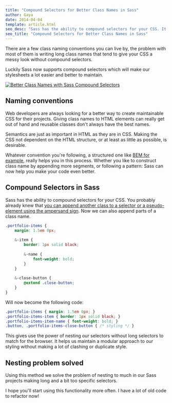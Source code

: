 ```yaml
---
title: "Compound Selectors for Better Class Names in Sass"
author: Gaya
date: 2014-04-04
template: article.html
seo_desc: "Sass has the ability to compound selectors for your CSS. It gives you the power to nest long class names. This article explains how."
seo_title: "Compound Selectors for Better Class Names in Sass"
---
```

There are a few class naming conventions you can live by, the problem with most of them is writing long class names that tend to give your CSS a messy look without compound selectors.

Luckily Sass now supports compound selectors which will make our stylesheets a lot easier and better to maintain.

[![Better Class Names with Sass Compound Selectors](/articles/compound-selectors-for-better-class-names-in-sass/better-class-names-sass-compound-selectors.jpg)](http://www.gayadesign.com/front-end/compound-selectors-for-better-class-names-in-sass/)

<span class="more"></span>

Naming conventions
------------------

Web developers are always looking for a better way to create maintainable CSS for their projects. Giving class names to HTML elements can really get out of hand and reusable classes don't always have the best names.

Semantics are just as important in HTML as they are in CSS. Making the CSS not dependent on the HTML structure, or at least as little as possible, is desirable.

Whatever convention you're following, a structured one like [BEM for example](http://www.integralist.co.uk/posts/maintainable-css-with-bem/ "Maintainable CSS with BEM"), really helps you in this process. Whether you like to construct class name by appending more segments, or following a pattern: Sass can now help you make your code even better.

Compound Selectors in Sass
--------------------------

Sass has the ability to compound selectors for your CSS. You probably already knew that [you can append another class to a selector or a pseudo-element using the ampersand sign](http://sass-lang.com/documentation/file.SASS_REFERENCE.html#parent-selector). Now we can also append parts of a class name.


```scss
.portfolio-items {
    margin: 1.5em 0px;
    
    &-item {
        border: 1px solid black;
        
        &-name {
            font-weight: bold;
        }
    }
    
    &-close-button {
        @extend .close-button;
    }
}
```


Will now become the following code:


```css
.portfolio-items { margin: 1.5em 0px; }
.portfolio-items-item { border: 1px solid black; }
.portfolio-items-item-name { font-weight: bold; }
.button, .portfolio-items-close-button { /* styling */ }
```


This gives use the power of nesting our selectors without long selectors to match for the browser. It helps us maintain a modular approach to our styling without making a lot of clashing or duplicate style.

Nesting problem solved
----------------------

Using this method we solve the problem of nesting to much in our Sass projects making long and a bit too specific selectors.

I hope you'll start using this functionality more often. I have a lot of old code to refactor now!
